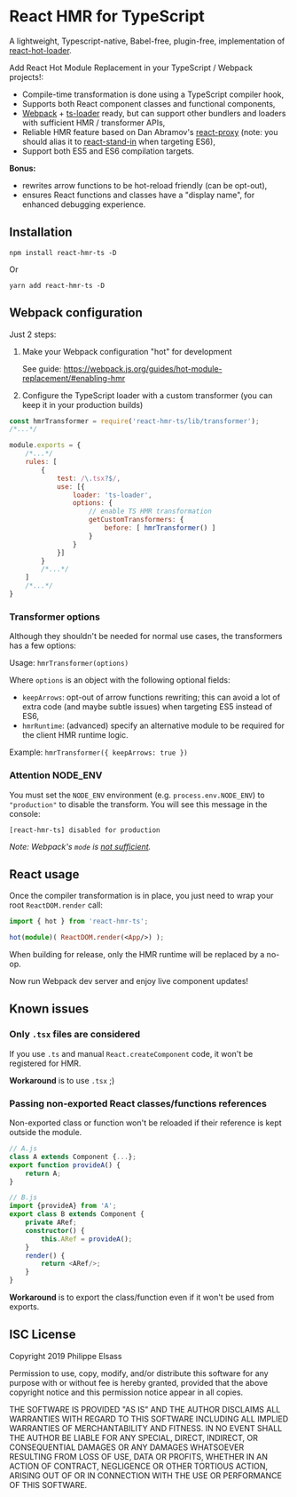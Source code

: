 # React HMR for TypeScript

A lightweight, Typescript-native, Babel-free, plugin-free, implementation of [react-hot-loader][1].

Add React Hot Module Replacement in your TypeScript / Webpack projects!:

- Compile-time transformation is done using a TypeScript compiler hook,
- Supports both React component classes and functional components,
- [Webpack][2] + [ts-loader][3] ready, but can support other bundlers and loaders with sufficient HMR / transformer APIs,
- Reliable HMR feature based on Dan Abramov's [react-proxy][4] (note: you should alias it to [react-stand-in][5] when targeting ES6),
- Support both ES5 and ES6 compilation targets.

**Bonus:**

- rewrites arrow functions to be hot-reload friendly (can be opt-out),
- ensures React functions and classes have a "display name", for enhanced debugging experience.

[1]: https://github.com/gaearon/react-hot-loader
[2]: https://webpack.js.org
[3]: https://github.com/TypeStrong/ts-loader
[4]: https://github.com/gaearon/react-proxy
[5]: https://github.com/theKashey/react-stand-in

## Installation

```
npm install react-hmr-ts -D
```
Or
```
yarn add react-hmr-ts -D
```

## Webpack configuration

Just 2 steps:

1. Make your Webpack configuration "hot" for development

    See guide: https://webpack.js.org/guides/hot-module-replacement/#enabling-hmr

2. Configure the TypeScript loader with a custom transformer (you can keep it in your production builds)

```javascript
const hmrTransformer = require('react-hmr-ts/lib/transformer');
/*...*/

module.exports = {
    /*...*/
    rules: [
        {
            test: /\.tsx?$/,
            use: [{
                loader: 'ts-loader',
                options: {
                    // enable TS HMR transformation
                    getCustomTransformers: {
                        before: [ hmrTransformer() ]
                    }
                }
            }]
        }
        /*...*/
    ]
    /*...*/
}
```

### Transformer options

Although they shouldn't be needed for normal use cases, the transformers has a few options:

Usage: `hmrTransformer(options)`

Where `options` is an object with the following optional fields:

- `keepArrows`: opt-out of arrow functions rewriting; this can avoid a lot of extra code (and maybe subtle issues) when targeting ES5 instead of ES6,
- `hmrRuntime`: (advanced) specify an alternative module to be required for the client HMR runtime logic.

Example: `hmrTransformer({ keepArrows: true })`

### Attention NODE_ENV

You must set the `NODE_ENV` environment (e.g. `process.env.NODE_ENV`) to `"production"` to disable the transform.
You will see this message in the console:
```
[react-hmr-ts] disabled for production
```
*Note: Webpack's `mode` is [not sufficient](https://github.com/webpack/webpack/issues/7074).*

## React usage

Once the compiler transformation is in place, you just need to wrap your root `ReactDOM.render` call:

```typescript
import { hot } from 'react-hmr-ts';

hot(module)( ReactDOM.render(<App/>) );
```

When building for release, only the HMR runtime will be replaced by a no-op.

Now run Webpack dev server and enjoy live component updates!

## Known issues

### Only `.tsx` files are considered

If you use `.ts` and manual `React.createComponent` code, it won't be registered for HMR.

**Workaround** is to use `.tsx` ;)

### Passing non-exported React classes/functions references

Non-exported class or function won't be reloaded if their reference is kept outside the module.

```typescript
// A.js
class A extends Component {...};
export function provideA() {
    return A;
}

// B.js
import {provideA} from 'A';
export class B extends Component {
    private ARef;
    constructor() {
        this.ARef = provideA();
    }
    render() {
        return <ARef/>;
    }
}
```

**Workaround** is to export the class/function even if it won't be used from exports.

## ISC License

Copyright 2019 Philippe Elsass

Permission to use, copy, modify, and/or distribute this software for any purpose with or without fee is hereby granted, provided that the above copyright notice and this permission notice appear in all copies.

THE SOFTWARE IS PROVIDED "AS IS" AND THE AUTHOR DISCLAIMS ALL WARRANTIES WITH REGARD TO THIS SOFTWARE INCLUDING ALL IMPLIED WARRANTIES OF MERCHANTABILITY AND FITNESS. IN NO EVENT SHALL THE AUTHOR BE LIABLE FOR ANY SPECIAL, DIRECT, INDIRECT, OR CONSEQUENTIAL DAMAGES OR ANY DAMAGES WHATSOEVER RESULTING FROM LOSS OF USE, DATA OR PROFITS, WHETHER IN AN ACTION OF CONTRACT, NEGLIGENCE OR OTHER TORTIOUS ACTION, ARISING OUT OF OR IN CONNECTION WITH THE USE OR PERFORMANCE OF THIS SOFTWARE.
